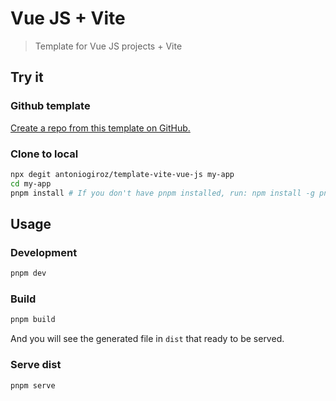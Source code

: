 # Vue JS + Vite

> Template for Vue JS projects + Vite

## Try it

### Github template

[Create a repo from this template on GitHub.](https://github.com/antoniogiroz/template-vite-vue-js/generate)

### Clone to local

```bash
npx degit antoniogiroz/template-vite-vue-js my-app
cd my-app
pnpm install # If you don't have pnpm installed, run: npm install -g pnpm
```

## Usage

### Development

```bash
pnpm dev
```

### Build

```bash
pnpm build
```

And you will see the generated file in `dist` that ready to be served.

### Serve dist

```bash
pnpm serve
```
